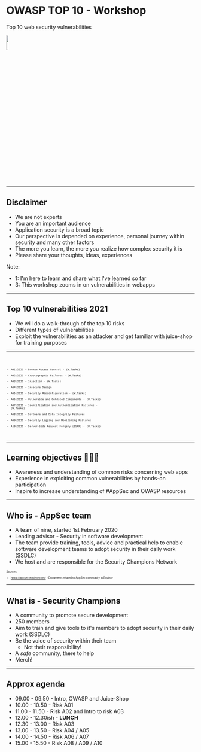 <!-- .slide: data-background-image="./content/images/appsec-icon.svg" data-background-size="15%" data-background-position="right 2% top 2%"-->

# OWASP TOP 10 - Workshop

Top 10 web security vulnerabilities

<img src="./content/images/owasp-logo-white.svg" width="10%" height="auto" display="block" margin-left="auto" margin-right="auto">

---

## Disclaimer

- We are not experts <!-- .element: style="font-size:0.9em"-->
- You are an important audience <!-- .element: style="font-size:0.9em"-->
- Application security is a broad topic <!-- .element: style="font-size:0.9em"-->
- Our perspective is depended on experience, personal journey within security and many other factors <!-- .element: style="font-size:0.9em"-->
- The more you learn, the more you realize how complex security it is <!-- .element: style="font-size:0.9em"-->
- Please share your thoughts, ideas, experiences <!-- .element: style="font-size:0.9em"-->

Note:

- 1: I'm here to learn and share what I've learned so far
- 3: This workshop zooms in on vulnerabilities in webapps

---

<!-- .slide: data-background-image="../resources/images/top10logo.png" data-background-size="20%" data-background-position="right 2% top 2%"-->
## Top 10 vulnerabilities 2021

- We will do a walk-through of the top 10 risks <!-- .element: style="font-size:0.9em"-->
- Different types of vulnerabilities <!-- .element: style="font-size:0.9em"-->
- Exploit the vulnerabilities as an attacker and get familiar with juice-shop for training purposes <!-- .element: style="font-size:0.9em"-->

<hr>

<code style="text-align:left; font-size:0.5em">

- A01:2021 – Broken Access Control - (W.Tasks)
- A02:2021 – Cryptographic Failures - (W.Tasks)
- A03:2021 – Injection - (W.Tasks)
- A04:2021 – Insecure Design
- A05:2021 – Security Misconfiguration - (W.Tasks)
- A06:2021 – Vulnerable and Outdated Components - (W.Tasks)
- A07:2021 – Identification and Authentication Failures - (W.Tasks)
- A08:2021 – Software and Data Integrity Failures
- A09:2021 – Security Logging and Monitoring Failures
- A10:2021 - Server-Side Request Forgery (SSRF) - (W.Tasks)

</code>

---

## Learning objectives 👩🏽‍🏫

- Awareness and understanding of common risks concerning web apps <!-- .element: style="font-size:0.9em"-->
- Experience in exploiting common vulnerabilities by hands-on participation <!-- .element: style="font-size:0.9em"-->
- Inspire to increase understanding of #AppSec and OWASP resources <!-- .element: style="font-size:0.9em"-->

---

## Who is - AppSec team

- A team of nine, started 1st February 2020
- Leading advisor - Security in software development
- The team provide training, tools, advice and practical help to enable software
development teams to adopt security in their daily work (SSDLC)
- We host and are responsible for the Security Champions Network

<div style="text-align:left; font-size:0.5em;">

Sources:

- https://appsec.equinor.com/ - Documents related to AppSec community in Equinor

</div>

---

## What is - Security Champions

- A community to promote secure development
- 250 members
- Aim to train and give tools to it's members to adopt security in their daily work (SSDLC)
- Be the voice of security within their team
  - Not their responsibility!
- A _safe_ community, there to help
- Merch!

---

## Approx agenda

- 09.00 - 09.50 - Intro, OWASP and Juice-Shop
- 10.00 - 10.50 - Risk A01
- 11.00 - 11.50 - Risk A02 and Intro to risk A03
- 12.00 - 12.30ish - **LUNCH**
- 12.30 - 13.00 - Risk A03
- 13.00 - 13.50 - Risk A04 / A05
- 14.00 - 14.50 - Risk A06 / A07
- 15.00 - 15.50 - Risk A08 / A09 / A10
